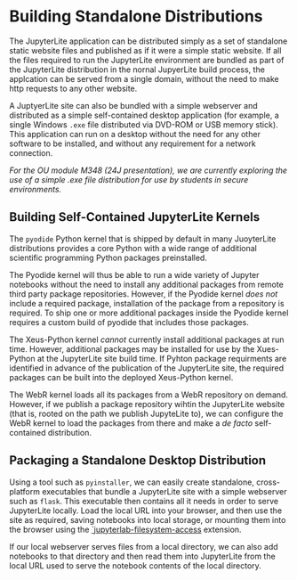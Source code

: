 # Building Standalone Distributions

The JupyterLite application can be distributed simply as a set of standalone static website files and published as if it were a simple static website. If all the files required to run the JupyterLite environment are bundled as part of the JupyterLite distribution in the nornal JupyerLite build process, the applcation can be served from a single domain, without the need to make http requests to any other website.

A JuptyerLite site can also be bundled with a simple webserver and distributed as a simple self-contained desktop application (for example, a single Windows `.exe` file distributed via DVD-ROM or USB memory stick). This application can run on a desktop without the need for any other software to be installed, and without any requirement for a network connection.

*For the OU module M348 (24J presentation), we are currently exploring the use of a simple .exe file distribution for use by students in secure environments.*

## Building Self-Contained JupyterLite Kernels

The `pyodide` Python kernel that is shipped by default in many JuoyterLite distributions provides a core Python with a wide range of additional scientific programming Python packages preinstalled.

The Pyodide kernel will thus be able to run a wide variety of Jupyter notebooks without the need to install any additional packages from remote third party package repositories. However, if the Pyodide kernel *does not* include a required package, installation of the package from a repository is required. To ship one or more additional packages inside the Pyodide kernel requires a custom build of pyodide that includes those packages.

The Xeus-Python kernel *cannot* currently install additional packages at run time. However, additional packages may be installed for use by the Xues-Python at the JupyterLite site build time. If Pyhton package requirments are identified in advance of the publication of the JupyterLite site, the required packages can be built into the deployed Xeus-Python kernel.

The WebR kernel loads all its packages from a WebR repository on demand. However, if we publish a package repository wihtin the JupyterLite website (that is, rooted on the path we publish JupyteLite to), we can configure the WebR kernel to load the packages from there and make a *de facto* self-contained distribution.

## Packaging a Standalone Desktop Distribution

Using a tool such as `pyinstaller`, we can easily create standalone, cross-platform executables that bundle a JupyterLite site with a simple webserver such as `flask`. This executable then contains all it needs in order to serve JupyterLite locally. Load the local URL into your browser, and then use the site as required, saving notebooks into local storage, or mounting them into the browser using the [`jupyterlab-filesystem-access](https://jupyterlite.readthedocs.io/en/latest/howto/content/filesystem-access.html) extension.

If our local webserver serves files from a local directory, we can also add notebooks to that directory and then read them into JupyterLite from the local URL used to serve the notebook contents of the local directory.
